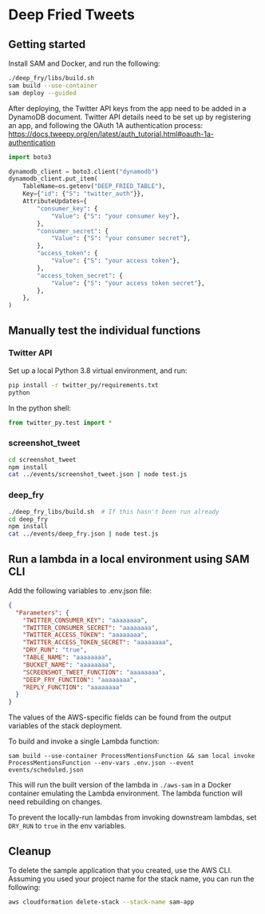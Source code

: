 # Deep Fried Tweets

## Getting started

Install SAM and Docker, and run the following:

```bash
./deep_fry/libs/build.sh
sam build --use-container
sam deploy --guided
```

After deploying, the Twitter API keys from the app need to be added in a DynamoDB document. Twitter API details need to be set up by registering an app, and following the OAuth 1A authentication process: https://docs.tweepy.org/en/latest/auth_tutorial.html#oauth-1a-authentication

```py
import boto3

dynamodb_client = boto3.client("dynamodb")
dynamodb_client.put_item(
    TableName=os.getenv("DEEP_FRIED_TABLE"),
    Key={"id": {"S": "twitter_auth"}},
    AttributeUpdates={
        "consumer_key": {
            "Value": {"S": "your consumer key"},
        },
        "consumer_secret": {
            "Value": {"S": "your consumer secret"},
        },
        "access_token": {
            "Value": {"S": "your access token"},
        },
        "access_token_secret": {
            "Value": {"S": "your access token secret"},
        },
    },
)
```

## Manually test the individual functions

### Twitter API

Set up a local Python 3.8 virtual environment, and run:

```bash
pip install -r twitter_py/requirements.txt
python
```

In the python shell:

```py
from twitter_py.test import *
```

### screenshot_tweet

```bash
cd screenshot_tweet
npm install
cat ../events/screenshot_tweet.json | node test.js
```

### deep_fry

```bash
./deep_fry_libs/build.sh  # If this hasn't been run already
cd deep_fry
npm install
cat ../events/deep_fry.json | node test.js
```

## Run a lambda in a local environment using SAM CLI

Add the following variables to .env.json file:

```json
{
  "Parameters": {
    "TWITTER_CONSUMER_KEY": "aaaaaaaa",
    "TWITTER_CONSUMER_SECRET": "aaaaaaaa",
    "TWITTER_ACCESS_TOKEN": "aaaaaaaa",
    "TWITTER_ACCESS_TOKEN_SECRET": "aaaaaaaa",
    "DRY_RUN": "true",
    "TABLE_NAME": "aaaaaaaa",
    "BUCKET_NAME": "aaaaaaaa",
    "SCREENSHOT_TWEET_FUNCTION": "aaaaaaaa",
    "DEEP_FRY_FUNCTION": "aaaaaaaa",
    "REPLY_FUNCTION": "aaaaaaaa"
  }
}
```

The values of the AWS-specific fields can be found from the output variables of the stack deployment.

To build and invoke a single Lambda function:

```
sam build --use-container ProcessMentionsFunction && sam local invoke ProcessMentionsFunction --env-vars .env.json --event events/scheduled.json
```

This will run the built version of the lambda in `./aws-sam` in a Docker container emulating the Lambda environment. The lambda function will need rebuilding on changes.

To prevent the locally-run lambdas from invoking downstream lambdas, set `DRY_RUN` to `true` in the env variables.

## Cleanup

To delete the sample application that you created, use the AWS CLI. Assuming you used your project name for the stack name, you can run the following:

```bash
aws cloudformation delete-stack --stack-name sam-app
```
